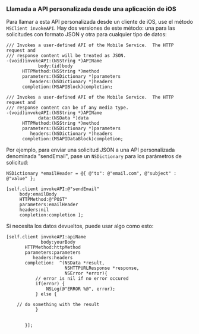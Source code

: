 
### Llamada a API personalizada desde una aplicación de iOS
Para llamar a esta API personalizada desde un cliente de iOS, use el método `MSClient invokeAPI`. Hay dos versiones de este método: una para las solicitudes con formato JSON y otra para cualquier tipo de datos:

    /// Invokes a user-defined API of the Mobile Service.  The HTTP request and
    /// response content will be treated as JSON.
    -(void)invokeAPI:(NSString *)APIName
                body:(id)body
          HTTPMethod:(NSString *)method
          parameters:(NSDictionary *)parameters
             headers:(NSDictionary *)headers
          completion:(MSAPIBlock)completion;

    /// Invokes a user-defined API of the Mobile Service.  The HTTP request and
    /// response content can be of any media type.
    -(void)invokeAPI:(NSString *)APIName
                data:(NSData *)data
          HTTPMethod:(NSString *)method
          parameters:(NSDictionary *)parameters
             headers:(NSDictionary *)headers
          completion:(MSAPIDataBlock)completion;


Por ejemplo, para enviar una solicitud JSON a una API personalizada denominada "sendEmail", pase un `NSDictionary` para los parámetros de solicitud:

    NSDictionary *emailHeader = @{ @"to": @"email.com", @"subject" : @"value" };

    [self.client invokeAPI:@"sendEmail"
         body:emailBody
         HTTPMethod:@"POST"
         parameters:emailHeader
         headers:nil
         completion:completion ];

Si necesita los datos devueltos, puede usar algo como esto:

    [self.client invokeAPI:apiName
                 body:yourBody
           HTTPMethod:httpMethod
           parameters:parameters
              headers:headers
           completion:  ^(NSData *result,
                          NSHTTPURLResponse *response,
                          NSError *error){
               // error is nil if no error occured
               if(error) { 
                   NSLog(@"ERROR %@", error);
               } else {

        // do something with the result
               }


           }];



<!---HONumber=AcomDC_0204_2016-->